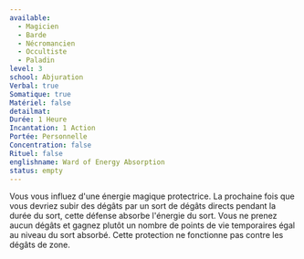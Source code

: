 ```yaml
---
available:
  - Magicien
  - Barde
  - Nécromancien
  - Occultiste
  - Paladin
level: 3
school: Abjuration
Verbal: true
Somatique: true
Matériel: false
detailmat:
Durée: 1 Heure
Incantation: 1 Action
Portée: Personnelle
Concentration: false
Rituel: false
englishname: Ward of Energy Absorption
status: empty
---
```

Vous vous influez d'une énergie magique protectrice. La prochaine fois que vous devriez subir des dégâts par un sort de dégâts directs pendant la durée du sort, cette défense absorbe l'énergie du sort. Vous ne prenez aucun dégâts et gagnez plutôt un nombre de points de vie temporaires égal au niveau du sort absorbé. Cette protection ne fonctionne pas contre les dégâts de zone.